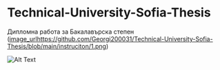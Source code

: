 # Technical-University-Sofia-Thesis
Дипломна работа за Бакалавърска степен
([image_url](https://github.com/Georgi200031/Technical-University-Sofia-Thesis/blob/main/instruciton/1.png)https://github.com/Georgi200031/Technical-University-Sofia-Thesis/blob/main/instruciton/1.png)

<img src="[image_url](https://github.com/Georgi200031/Technical-University-Sofia-Thesis/blob/main/instruciton/1.png)https://github.com/Georgi200031/Technical-University-Sofia-Thesis/blob/main/instruciton/1.png" alt="Alt Text">
